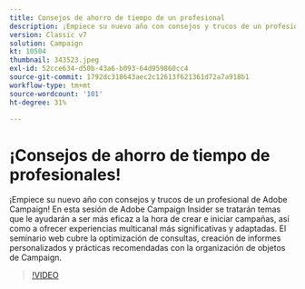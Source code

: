 ```yaml
---
title: Consejos de ahorro de tiempo de un profesional
description: ¡Empiece su nuevo año con consejos y trucos de un profesional de Adobe Campaign! Esta sesión de Adobe Campaign Insider tratará temas que le ayudarán a ser más eficiente... (las descripciones deben tener entre 60 y 160 caracteres).
version: Classic v7
solution: Campaign
kt: 10504
thumbnail: 343523.jpeg
exl-id: 52cce634-d50b-43a6-b093-64d959860cc4
source-git-commit: 1792dc318643aec2c12613f621361d72a7a918b1
workflow-type: tm+mt
source-wordcount: '101'
ht-degree: 31%

---
```


# ¡Consejos de ahorro de tiempo de profesionales!

¡Empiece su nuevo año con consejos y trucos de un profesional de Adobe Campaign! En esta sesión de Adobe Campaign Insider se tratarán temas que le ayudarán a ser más eficaz a la hora de crear e iniciar campañas, así como a ofrecer experiencias multicanal más significativas y adaptadas. El seminario web cubre la optimización de consultas, creación de informes personalizados y prácticas recomendadas con la organización de objetos de Campaign.

>[!VIDEO](https://video.tv.adobe.com/v/343523/?quality=12&learn=on)
